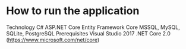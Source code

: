 # How to run the application
Technology
C#
ASP.NET Core
Entity Framework Core
MSSQL, MySQL, SQLite, PostgreSQL
Prerequisites
Visual Studio 2017
.NET Core 2.0 (https://www.microsoft.com/net/core)
